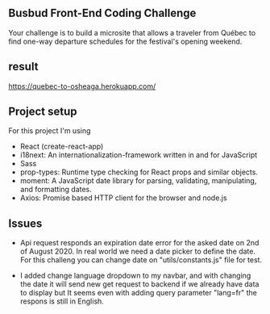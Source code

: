 ## Busbud Front-End Coding Challenge

Your challenge is to build a microsite that allows a traveler from Québec to find one-way departure schedules for the festival's opening weekend.

## result

https://quebec-to-osheaga.herokuapp.com/

## Project setup

For this project I'm using

- React (create-react-app)
- i18next: An internationalization-framework written in and for JavaScript
- Sass
- prop-types: Runtime type checking for React props and similar objects.
- moment: A JavaScript date library for parsing, validating, manipulating, and formatting dates.
- Axios: Promise based HTTP client for the browser and node.js

## Issues

- Api request responds an expiration date error for the asked date on 2nd of August 2020. In real world we need a date picker
  to define the date. For this challeng you can change date on "utils/constants.js" file for test.

- I added change language dropdown to my navbar, and with changing the date it will send new get request to backend if we already have data to display but
  It seems even with adding query parameter "lang=fr" the respons is still in English.
